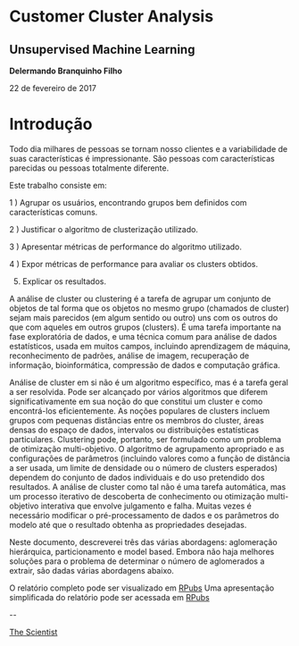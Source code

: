 # Customer Cluster Analysis

## Unsupervised Machine Learning

**Delermando Branquinho Filho**

22 de fevereiro de 2017

# Introdução

Todo dia milhares de pessoas se tornam nosso clientes e a variabilidade de suas características é impressionante. São pessoas com características parecidas ou pessoas totalmente diferente. 

Este trabalho consiste em:

1 ) Agrupar os usuários, encontrando grupos bem definidos com características comuns.

2 ) Justificar o algoritmo de clusterização utilizado.

3 ) Apresentar métricas de performance do algoritmo utilizado.

4 ) Expor métricas de performance para avaliar os clusters obtidos.

5) Explicar os resultados.

A análise de cluster ou clustering é a tarefa de agrupar um conjunto de objetos de tal forma que os objetos no mesmo grupo (chamados de cluster) sejam mais parecidos (em algum sentido ou outro) uns com os outros do que com aqueles em outros grupos (clusters). É uma tarefa importante na fase exploratória de dados, e uma técnica comum para análise de dados estatísticos, usada em muitos campos, incluindo aprendizagem de máquina, reconhecimento de padrões, análise de imagem, recuperação de informação, bioinformática, compressão de dados e computação gráfica.

Análise de cluster em si não é um algoritmo específico, mas é a tarefa geral a ser resolvida. Pode ser alcançado por vários algoritmos que diferem significativamente em sua noção do que constitui um cluster e como encontrá-los eficientemente. As noções populares de clusters incluem grupos com pequenas distâncias entre os membros do cluster, áreas densas do espaço de dados, intervalos ou distribuições estatísticas particulares. Clustering pode, portanto, ser formulado como um problema de otimização multi-objetivo. O algoritmo de agrupamento apropriado e as configurações de parâmetros (incluindo valores como a função de distância a ser usada, um limite de densidade ou o número de clusters esperados) dependem do conjunto de dados individuais e do uso pretendido dos resultados. A análise de cluster como tal não é uma tarefa automática, mas um processo iterativo de descoberta de conhecimento ou otimização multi-objetivo interativa que envolve julgamento e falha. Muitas vezes é necessário modificar o pré-processamento de dados e os parâmetros do modelo até que o resultado obtenha as propriedades desejadas.

Neste documento, descreverei três das várias abordagens: aglomeração hierárquica, particionamento e model based. Embora não haja melhores soluções para o problema de determinar o número de aglomerados a extrair, são dadas várias abordagens abaixo.

O relatório completo pode ser visualizado em [RPubs](http://rpubs.com/delermando/CCA)
Uma apresentação simplificada do relatório pode ser acessada em [RPubs](http://rpubs.com/delermando/CCAapp)



--

[The Scientist](http://www.thescientist.com.br)
